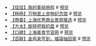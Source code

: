 
* [【佳佳】我的美丽旅程](https://github.com/foreverZ133/small-works/tree/master/1/jj-nice-travel/1.html) # [预览](https://foreverz133.github.io/small-works/1/jj-nice-travel/1.html)
* [【杨杨】万物至上宠物纪念馆](https://github.com/foreverZ133/small-works/tree/master/1/yy-petwwzs/) # [预览](https://foreverz133.github.io/small-works/1/yy-petwwzs/)
* [【商委】上海优秀商业景观推选](https://github.com/foreverZ133/small-works/tree/master/1/sw-building-0118/) # [预览](https://foreverz133.github.io/small-works/1/sw-building-0118/)
* [【方太】旋转吧我的盘](https://github.com/foreverZ133/small-works/tree/master/1/ft-roll-prize/) # [预览](https://foreverz133.github.io/small-works/1/ft-roll-prize/)
* [【口碑】上海美食节官网](https://github.com/foreverZ133/small-works/tree/master/1/koubei-foodie/) # [预览](https://foreverz133.github.io/small-works/1/koubei-foodie/)
* [【百联】金鸡来签到，福袋抽回家](https://github.com/foreverZ133/small-works/tree/master/1/bb-lucky-bag/) # [预览](https://foreverz133.github.io/small-works/1/bb-lucky-bag/)